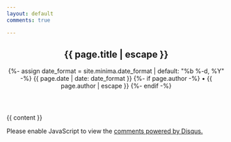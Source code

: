 ```yaml
---
layout: default
comments: true

---
```

<article class="post h-entry" itemscope itemtype="http://schema.org/BlogPosting">

  <header class="post-header">
    <h1 class="post-title p-name" itemprop="name headline">{{ page.title | escape }}</h1>
    <p class="post-meta">
      <time class="dt-published" datetime="{{ page.date | date_to_xmlschema }}" itemprop="datePublished">
        {%- assign date_format = site.minima.date_format | default: "%b %-d, %Y" -%}
        {{ page.date | date: date_format }}
      </time>
      {%- if page.author -%}
        • <span itemprop="author" itemscope itemtype="http://schema.org/Person"><span class="p-author h-card" itemprop="name">{{ page.author | escape }}</span></span>
      {%- endif -%}</p>
  </header>

  <div class="post-content e-content" itemprop="articleBody">
    {{ content }}
 
</article>
  </div>

  
 
  <div id="disqus_thread"></div>
<script>

var disqus_config = function () {
this.page.url =' https://reslow.disqus.com/embed.js';  
this.page.identifier = Comment; 
};

(function() { 
var d = document, s = d.createElement('script');
s.src = 'https://reslow.disqus.com/embed.js';
s.setAttribute('data-timestamp', +new Date());
(d.head || d.body).appendChild(s);
})();
</script>

<noscript>Please enable JavaScript to view the <a href="https://disqus.com/?ref_noscript">comments powered by Disqus.</a></noscript>

  <a class="u-url" href="{{ page.url | relative_url }}" hidden></a>
  
  <script id="dsq-count-scr" src="//reslow.disqus.com/count.js" async></script>
         

 
